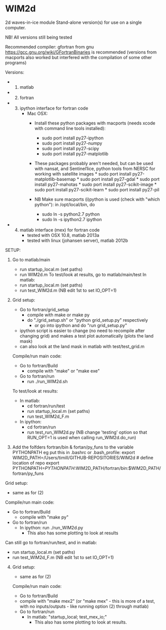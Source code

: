 WIM2d
=====

2d waves-in-ice module
Stand-alone version(s) for use on a single computer.

NB! All versions still being tested

Recommended compiler: gfortran from gnu 
https://gcc.gnu.org/wiki/GFortranBinaries
is recommended (versions from macports also worked but interfered with the compilation
of some other programs)

Versions:
- 1. matlab
- 2. fortran
- 3. ipython interface for fortran code
     - Mac OSX:
         - Install these python packages with macports (needs xcode with command line tools installed):
            * sudo port install py27-ipython
            * sudo port install py27-numpy
            * sudo port install py27-scipy
            * sudo port install py27-matplotlib

         - These packages probably aren't needed, but can be used with nansat,
           and Sentinel1ice, python tools from NERSC for working with satellite images
               * sudo port install py27-matplotlib-basemap
               * sudo port install py27-gdal
               * sudo port install py27-mahotas
               * sudo port install py27-scikit-image
               * sudo port install py27-scikit-learn
               * sudo port install py27-pil

         - NB Make sure macports (i)python is used (check with "which python"): in /opt/local/bin, do
            * sudo ln -s python2.7  python
            * sudo ln -s ipython2.7 ipython

- 4. matlab interface (mex) for fortran code
      - tested with OSX 10.8, matlab 2013a
      - tested with linux (johansen server), matlab 2012b

SETUP:

1. Go to matlab/main
   * run startup_local.m (set paths)
   * run WIM2d.m
   To test/look at results, go to matlab/main/test
   In matlab:
   * run startup_local.m (set paths)
   * run test_WIM2d.m    (NB edit 1st to set IO_OPT=1)

2. Grid setup:
   - Go to fortran/grid_setup
      * compile with make or make py
      * do "./grid_setup.sh" or "python grid_setup.py" respectively
         - or go into ipython and do "run grid_setup.py"
   - ipython script is easier to change (no need to recompile after changing grid)
      and makes a test plot automatically (plots the land mask)
   - can also look at the land mask in matlab with test/test_grid.m

   Compile/run main code:
   - Go to fortran/Build
      * compile with "make" or "make exe"
   - Go to fortran/run
      * run ./run_WIM2d.sh

   To test/look at results:
   - In matlab:
      * cd fortran/run/test
      * run startup_local.m (set paths)
      * run test_WIM2d_F.m
   - In ipython:
      * cd fortran/run
      * run test_run_WIM2d.py
         (NB change 'testing' option so that RUN_OPT=1
          is used when calling run_WIM2d.do_run)

3. Add the folfders fortran/bin & fortan/py_funs to the variable PYTHONPATH
   eg put this in .bashrc or .bash_profile:
   export WIM2D_PATH=/Users/timill/GITHUB-REPOSITORIES/WIM2d # define location of repo
   export PYTHONPATH=$PYTHONPATH:$WIM2D_PATH/fortran/bin:$WIM2D_PATH/fortran/py_funs

Grid setup:
   - same as for (2)

   Compile/run main code:
   - Go to fortran/Build
      * compile with "make py"
   - Go to fortran/run
     * In ipython: run ./run_WIM2d.py
          - This also has some plotting to look at results

   Can still go to fortran/run/test,
   and in matlab:
   * run startup_local.m (set paths)
   * run test_WIM2d_F.m  (NB edit 1st to set IO_OPT=1)

4. Grid setup:
   - same as for (2)

   Compile/run main code:
   - Go to fortran/Build
   * compile with "make mex2" (or "make mex" - this is more of a test,
     with no inputs/outputs - like running option (2) through matlab)
   - Go to fortran/run
     * In matlab: "startup_local; test_mex_io;"
          - This also has some plotting to look at results.
